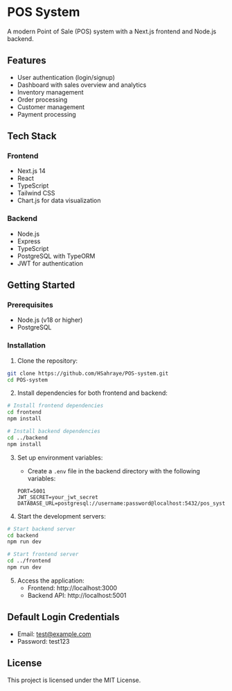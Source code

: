# POS System

A modern Point of Sale (POS) system with a Next.js frontend and Node.js backend.

## Features

- User authentication (login/signup)
- Dashboard with sales overview and analytics
- Inventory management
- Order processing
- Customer management
- Payment processing

## Tech Stack

### Frontend
- Next.js 14
- React
- TypeScript
- Tailwind CSS
- Chart.js for data visualization

### Backend
- Node.js
- Express
- TypeScript
- PostgreSQL with TypeORM
- JWT for authentication

## Getting Started

### Prerequisites
- Node.js (v18 or higher)
- PostgreSQL

### Installation

1. Clone the repository:
```bash
git clone https://github.com/HSahraye/POS-system.git
cd POS-system
```

2. Install dependencies for both frontend and backend:
```bash
# Install frontend dependencies
cd frontend
npm install

# Install backend dependencies
cd ../backend
npm install
```

3. Set up environment variables:
   - Create a `.env` file in the backend directory with the following variables:
   ```
   PORT=5001
   JWT_SECRET=your_jwt_secret
   DATABASE_URL=postgresql://username:password@localhost:5432/pos_system
   ```

4. Start the development servers:
```bash
# Start backend server
cd backend
npm run dev

# Start frontend server
cd ../frontend
npm run dev
```

5. Access the application:
   - Frontend: http://localhost:3000
   - Backend API: http://localhost:5001

## Default Login Credentials

- Email: test@example.com
- Password: test123

## License

This project is licensed under the MIT License. 